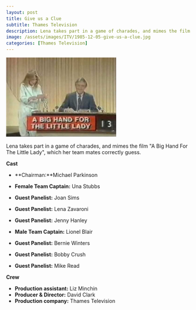 ```yaml
---
layout: post
title: Give us a Clue
subtitle: Thames Television
description: Lena takes part in a game of charades, and mimes the film &quot;A Big Hand For The Little Lady&quot;, which her team mates correctly guess.
image: /assets/images/ITV/1985-12-05-give-us-a-clue.jpg
categories: [Thames Television]
---
```



![](/assets/images/ITV/1985-12-05-give-us-a-clue.jpg)

Lena takes part in a game of charades, and mimes the film &quot;A Big Hand For The Little Lady&quot;, which her team mates correctly guess.

**Cast**
* **Chairman:**Michael Parkinson
* **Female Team Captain:** Una Stubbs
* **Guest Panelist:** Joan Sims
* **Guest Panelist:** Lena Zavaroni
* **Guest Panelist:** Jenny Hanley

* **Male Team Captain:** Lionel Blair
* **Guest Panelist:** Bernie Winters
* **Guest Panelist:** Bobby Crush
* **Guest Panelist:** Mike Read

**Crew**
* **Production assistant:** Liz Minchin
* **Producer & Director:** David Clark
* **Production company:** Thames Television


